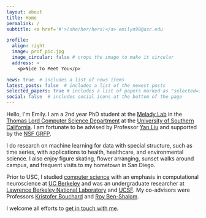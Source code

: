 ```yaml
---
layout: about
title: Home
permalink: /
subtitle: <a href='#'>(she/her/hers)</a> emilyn98@usc.edu

profile:
  align: right
  image: prof_pic.jpg
  image_circular: false # crops the image to make it circular
  address: >
    <p>Nice To Meet You</p> 

news: true  # includes a list of news items
latest_posts: false  # includes a list of the newest posts
selected_papers: true # includes a list of papers marked as "selected={true}"
social: false  # includes social icons at the bottom of the page
---
```


Hello, I'm Emily. I am a 2nd year PhD student at the [Melady Lab](https://melady.usc.edu/) in the [Thomas Lord Computer Science Department](https://www.cs.usc.edu/) at the [University of Southern California](https://www.usc.edu/). I am fortunate to be advised by Professor [Yan Liu](https://viterbi-web.usc.edu/~liu32/) and supported by the [NSF GRFP](https://www.nsfgrfp.org/).

I do research on machine learning for data with special structure, such as time series, with applications to health, healthcare, and environmental science. I also enjoy figure skating, flower arranging, sunset walks around campus, and frequent visits to my hometown in San Diego.

Prior to USC, I studied [computer science](https://eecs.berkeley.edu/academics/undergraduate/cs-ba) with an emphasis in computational neuroscience at [UC Berkeley](https://www.berkeley.edu/) and was an undergraduate researcher at [Lawrence Berkeley National Laboratory](https://www.lbl.gov/) and [UCSF](https://www.ucsf.edu/). My co-advisors were Professors [Kristofer Bouchard](https://bouchardlab.lbl.gov/) and [Roy Ben-Shalom](https://roybens.faculty.ucdavis.edu/). 


I welcome all efforts to [get in touch with me](https://eemokey.github.io/contact/).